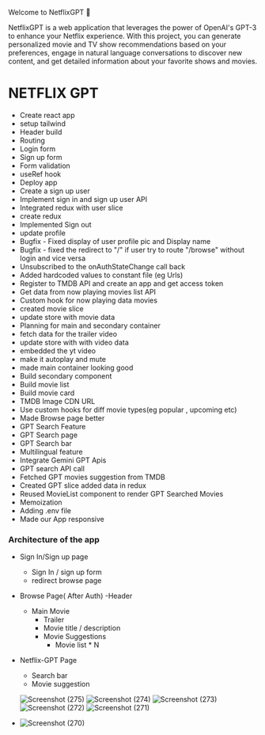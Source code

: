 Welcome to NetflixGPT 👋

NetflixGPT is a web application that leverages the power of OpenAI's GPT-3 to enhance your Netflix experience. With this project, you can generate personalized movie and TV show recommendations based on your preferences, engage in natural language conversations to discover new content, and get detailed information about your favorite shows and movies.


# NETFLIX GPT

- Create react app
- setup tailwind
- Header build
- Routing
- Login form
- Sign up form
- Form validation
- useRef hook
- Deploy app 
- Create a sign up user
- Implement sign in and sign up user API
- Integrated redux with user slice
- create redux
- Implemented Sign out
- update profile
- Bugfix - Fixed display of user profile pic and Display name
- Bugfix - fixed the redirect to "/" if user try to route "/browse" without login and vice versa
- Unsubscribed to the onAuthStateChange call back
- Added hardcoded values to constant file (eg Urls)
- Register to TMDB API and create an app and get access token
- Get data from now playing movies list API
- Custom hook for now playing data movies
- created movie slice
- update store with movie data
- Planning for main and secondary container
- fetch data for the trailer video
- update store with with video data
- embedded the yt video
- make it autoplay and mute
- made main container looking good
- Build secondary component
- Build movie list
- Build movie card
- TMDB Image CDN URL
- Use custom hooks for diff movie types(eg popular  , upcoming etc)
- Made Browse page better
- GPT Search Feature
- GPT Search page
- GPT Search bar
- Multilingual feature
- Integrate Gemini GPT Apis
- GPT search API call
- Fetched GPT movies suggestion from TMDB
- Created GPT slice added data in redux
- Reused MovieList component to render GPT Searched Movies
- Memoization
- Adding .env file
- Made our App responsive

### Architecture of the app

- Sign In/Sign up page
    - Sign In / sign up form
    - redirect browse page


- Browse Page( After Auth)
  -Header
  - Main Movie
    - Trailer
    - Movie title / description
    - Movie Suggestions
        - Movie list * N

- Netflix-GPT Page
    - Search bar
    - Movie suggestion
 
    ![Screenshot (275)](https://github.com/user-attachments/assets/55678548-7add-49da-900a-cd7f1cc9641e)
    ![Screenshot (274)](https://github.com/user-attachments/assets/d0d8e98d-dfee-4931-84f5-a40dc6a0f515)
    ![Screenshot (273)](https://github.com/user-attachments/assets/b91cca91-07a4-4926-95a9-fe92d079abc3)
   ![Screenshot (272)](https://github.com/user-attachments/assets/ed21d138-bb7a-434e-8d02-8bc9bf829676)
   ![Screenshot (271)](https://github.com/user-attachments/assets/0a31d19d-84ff-49ff-84e6-7a7322f39d5e)
 - ![Screenshot (270)](https://github.com/user-attachments/assets/16f28c67-4543-48ed-9530-d2223178b258)



